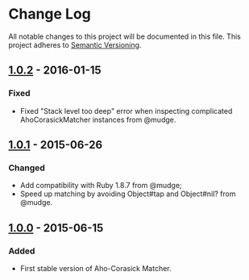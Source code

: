 # Change Log
All notable changes to this project will be documented in this file. This
project adheres to [Semantic Versioning](http://semver.org/).

## [1.0.2] - 2016-01-15
### Fixed
- Fixed "Stack level too deep" error when inspecting complicated
  AhoCorasickMatcher instances from @mudge.

## [1.0.1] - 2015-06-26
### Changed
- Add compatibility with Ruby 1.8.7 from @mudge;
- Speed up matching by avoiding Object#tap and Object#nil? from @mudge.

## [1.0.0] - 2015-06-15
### Added
- First stable version of Aho-Corasick Matcher.

[1.0.2]: https://github.com/altmetric/aho_corasick_matcher/releases/tag/v1.0.2
[1.0.1]: https://github.com/altmetric/aho_corasick_matcher/releases/tag/v1.0.1
[1.0.0]: https://github.com/altmetric/aho_corasick_matcher/releases/tag/v1.0.0

